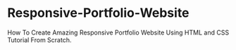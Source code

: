 # Responsive-Portfolio-Website
How To Create Amazing Responsive Portfolio Website  Using HTML and CSS Tutorial From Scratch. 
